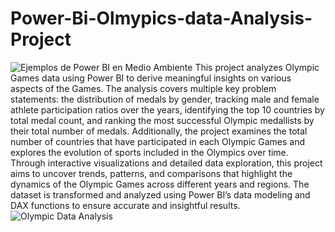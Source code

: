 # Power-Bi-Olmypics-data-Analysis-Project
![Ejemplos de Power BI en Medio Ambiente](https://www.comunidadism.es/wp-content/uploads/2024/09/ejemplos-power-bi-medio-ambiente.jpg)
This project analyzes Olympic Games data using Power BI to derive meaningful insights on various aspects of the Games. The analysis covers multiple key problem statements: the distribution of medals by gender, tracking male and female athlete participation ratios over the years, identifying the top 10 countries by total medal count, and ranking the most successful Olympic medallists by their total number of medals. Additionally, the project examines the total number of countries that have participated in each Olympic Games and explores the evolution of sports included in the Olympics over time. Through interactive visualizations and detailed data exploration, this project aims to uncover trends, patterns, and comparisons that highlight the dynamics of the Olympic Games across different years and regions. The dataset is transformed and analyzed using Power BI’s data modeling and DAX functions to ensure accurate and insightful results.
![Olympic Data Analysis](https://miro.medium.com/v2/resize:fit:1024/1*g--0GTHNDbGB5lSDqcBcgQ.jpeg)


